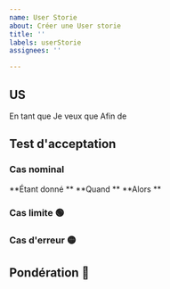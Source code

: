 ```yaml
---
name: User Storie
about: Créer une User storie
title: ''
labels: userStorie
assignees: ''

---
```


## US

En tant que
Je veux que
Afin de 

## Test d'acceptation

### Cas nominal

**Étant donné **
**Quand ** 
**Alors **

### Cas limite 🟢

### Cas d'erreur 🟡

## Pondération 🔴
